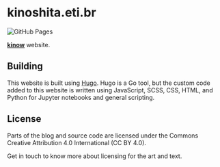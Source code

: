 # kinoshita.eti.br

![GitHub Pages](https://github.com/kinow/kinoshita.eti.br/workflows/GitHub%20Pages/badge.svg)

[**kinow**](https://kinoshita.eti.br/) website.

## Building

This website is built using [Hugo](https://github.com/gohugoio/). Hugo is a Go
tool, but the custom code added to this website is written using JavaScript,
SCSS, CSS, HTML, and Python for Jupyter notebooks and general scripting.

## License

Parts of the blog and source code are licensed under the Commons Creative Attribution 4.0 International (CC BY 4.0).

Get in touch to know more about licensing for the art and text.
